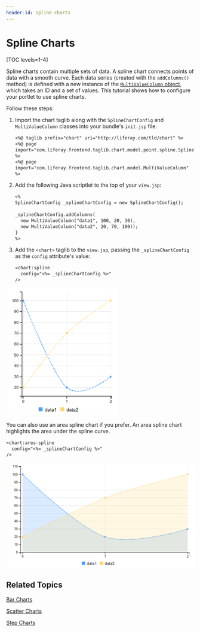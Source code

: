 ```yaml
---
header-id: spline-charts
---
```


# Spline Charts

[TOC levels=1-4]

Spline charts contain multiple sets of data. A spline chart connects points of 
data with a smooth curve. Each data series 
(created with the `addColumns()` method) is defined with a new instance of the 
[`MultiValueColumn` object](@platform-ref@/7.1-latest/apps/frontend-taglib-1.0.1/javadocs/com/liferay/frontend/taglib/chart/model/MultiValueColumn.html), 
which takes an ID and a set of values. This tutorial shows how to configure your 
portlet to use spline charts. 

Follow these steps:

1.  Import the chart taglib along with the `SplineChartConfig` and 
    `MultiValueColumn` classes into your bundle's `init.jsp` file:

        <%@ taglib prefix="chart" uri="http://liferay.com/tld/chart" %>
        <%@ page import="com.liferay.frontend.taglib.chart.model.point.spline.SplineChartConfig" %>
        <%@ page import="com.liferay.frontend.taglib.chart.model.MultiValueColumn" %>

2.  Add the following Java scriptlet to the top of your `view.jsp`:

        <%
        SplineChartConfig _splineChartConfig = new SplineChartConfig();
        
        _splineChartConfig.addColumns(
          new MultiValueColumn("data1", 100, 20, 30),
          new MultiValueColumn("data2", 20, 70, 100));
        }
        %>

3.  Add the `<chart>` taglib to the `view.jsp`, passing the `_splineChartConfig` 
    as the `config` attribute's value:

        <chart:spline
          config="<%= _splineChartConfig %>"
        />

![Figure 1: A spline chart connects points of data with a smooth curve.](../../../images/chart-taglib-spline.png)

You can also use an area spline chart if you prefer. An area spline chart 
highlights the area under the spline curve.

    <chart:area-spline 
      config="<%= _splineChartConfig %>" 
    />

![Figure 2: An area spline chart highlights the area under the spline curve.](../../../images/chart-taglib-area-spline.png)

## Related Topics

[Bar Charts](/docs/7-1/tutorials/-/knowledge_base/t/bar-charts)

[Scatter Charts](/docs/7-1/tutorials/-/knowledge_base/t/scatter-charts)

[Step Charts](/docs/7-1/tutorials/-/knowledge_base/t/step-charts)
